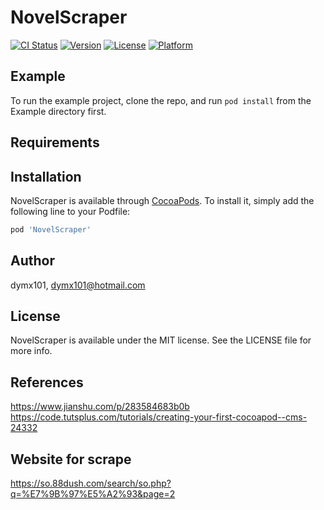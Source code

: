 # NovelScraper

[![CI Status](https://img.shields.io/travis/dymx101/NovelScraper.svg?style=flat)](https://travis-ci.org/dymx101/NovelScraper)
[![Version](https://img.shields.io/cocoapods/v/NovelScraper.svg?style=flat)](https://cocoapods.org/pods/NovelScraper)
[![License](https://img.shields.io/cocoapods/l/NovelScraper.svg?style=flat)](https://cocoapods.org/pods/NovelScraper)
[![Platform](https://img.shields.io/cocoapods/p/NovelScraper.svg?style=flat)](https://cocoapods.org/pods/NovelScraper)

## Example

To run the example project, clone the repo, and run `pod install` from the Example directory first.

## Requirements

## Installation

NovelScraper is available through [CocoaPods](https://cocoapods.org). To install
it, simply add the following line to your Podfile:

```ruby
pod 'NovelScraper'
```

## Author

dymx101, dymx101@hotmail.com

## License

NovelScraper is available under the MIT license. See the LICENSE file for more info.

## References

https://www.jianshu.com/p/283584683b0b    
https://code.tutsplus.com/tutorials/creating-your-first-cocoapod--cms-24332    

## Website for scrape    
https://so.88dush.com/search/so.php?q=%E7%9B%97%E5%A2%93&page=2    



